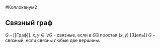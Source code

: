 #Коллоквиум2 
## Связный граф
$G$ - [[Граф]].
$x,y \in VG$ - связные, если в $G \exists$ простая  $(x,y)$ [[Цепь]]
$G$ - связный, если связны любые две вершины.
 
